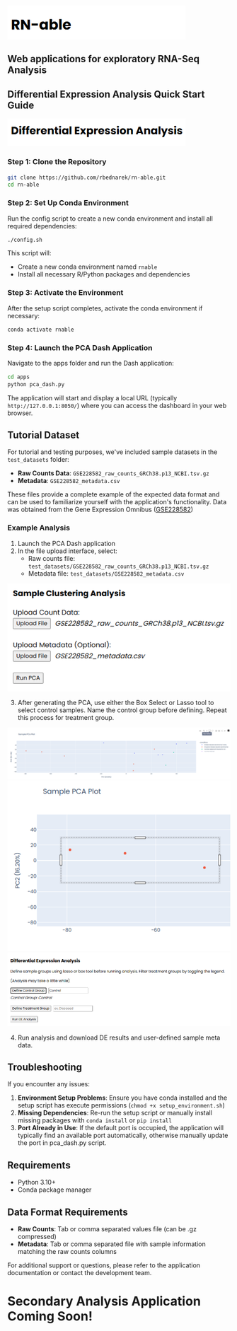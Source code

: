 ![RN-able Application Suite](docs/images/rnable.png)
## Web applications for exploratory RNA-Seq Analysis

## Differential Expression Analysis Quick Start Guide
![DE application](docs/images/rnable_de_analysis.png)

### Step 1: Clone the Repository

```bash
git clone https://github.com/rbednarek/rn-able.git
cd rn-able
```

### Step 2: Set Up Conda Environment

Run the config script to create a new conda environment and install all required dependencies:

```bash
./config.sh
```

This script will:
- Create a new conda environment named `rnable`
- Install all necessary R/Python packages and dependencies

### Step 3: Activate the Environment

After the setup script completes, activate the conda environment if necessary:

```bash
conda activate rnable
```

### Step 4: Launch the PCA Dash Application

Navigate to the apps folder and run the Dash application:

```bash
cd apps
python pca_dash.py
```

The application will start and display a local URL (typically `http://127.0.0.1:8050/`) where you can access the dashboard in your web browser.

## Tutorial Dataset

For tutorial and testing purposes, we've included sample datasets in the `test_datasets` folder:

- **Raw Counts Data**: `GSE228582_raw_counts_GRCh38.p13_NCBI.tsv.gz`
- **Metadata**: `GSE228582_metadata.csv`

These files provide a complete example of the expected data format and can be used to familiarize yourself with the application's functionality. Data was obtained from the Gene Expression Omnibus ([GSE228582](https://www.ncbi.nlm.nih.gov/geo/query/acc.cgi?acc=GSE228582))

### Example Analysis

1. Launch the PCA Dash application
2. In the file upload interface, select:
   - Raw counts file: `test_datasets/GSE228582_raw_counts_GRCh38.p13_NCBI.tsv.gz`
   - Metadata file: `test_datasets/GSE228582_metadata.csv`

![App Prep](docs/images/rnable_fileselect.png)

3. After generating the PCA, use either the Box Select or Lasso tool to select control samples. Name the control group before defining. Repeat this process for treatment group. 

![PCA select](docs/images/rnable_pca_boxselect.png)
![DE Analysis](docs/images/rnable_highlight_group1.png)
![Group select](docs/images/rnable_groupselect.png)

4. Run analysis and download DE results and user-defined sample meta data.


## Troubleshooting

If you encounter any issues:

1. **Environment Setup Problems**: Ensure you have conda installed and the setup script has execute permissions (`chmod +x setup_environment.sh`)
2. **Missing Dependencies**: Re-run the setup script or manually install missing packages with `conda install` or `pip install`
3. **Port Already in Use**: If the default port is occupied, the application will typically find an available port automatically, otherwise manually update the port in pca_dash.py script.

## Requirements

- Python 3.10+
- Conda package manager

## Data Format Requirements

- **Raw Counts**: Tab or comma separated values file (can be .gz compressed)
- **Metadata**: Tab or comma separated file with sample information matching the raw counts columns

For additional support or questions, please refer to the application documentation or contact the development team.


# Secondary Analysis Application Coming Soon!